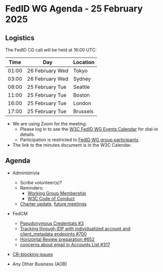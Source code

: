 # FedID WG Agenda - 25 February 2025

## Logistics

The FedID CG call will be held at 16:00 UTC:

| Time         | Day    | Location      |
| ------------ | ------ | ------------- |
| 01:00 | 26 February Wed | Tokyo         |
| 03:00 | 26 February Wed | Sydney        |
| 08:00 | 25 February Tue | Seattle       |
| 11:00 | 25 February Tue | Boston        |
| 16:00 | 25 February Tue | London        |
| 17:00 | 25 February Tue | Brussels      |


* We are using Zoom for the meeting.
    * Please log in to see the [W3C FedID WG Events Calendar](https://www.w3.org/groups/wg/fedid/calendar/) for dial-in details. 
    * Participation is restricted to [FedID WG group participants](https://www.w3.org/groups/wg/fedid/participants/).
* The link to the minutes document is in the W3C Calendar. 

## Agenda

* Administrivia
  * Scribe volunteer(s)?
  * Reminders: 
     * [Working Group Membership](https://www.w3.org/groups/wg/fedid/)
     * [W3C Code of Conduct](https://www.w3.org/policies/code-of-conduct/)
  * [Charter update](https://www.w3.org/2025/02/council-report-fedid-dig-cred.html), [future meetings](https://docs.google.com/document/d/1yR7emdjwk4BJsQWTrt06m5BTrawjlo6U-Q_ShTEpEy8/edit?usp=sharing)


* FedCM
  * [Pseudonymous Credentials #3](https://github.com/w3c-fedid/delegation/issues/3)
  * [Tracking through IDP with individualized account and client_metadata endpoints #700](https://github.com/w3c-fedid/FedCM/issues/700)
  * [Horizontal Review preparation #652](https://github.com/w3c-fedid/FedCM/issues/652)
  * [concerns about email in Accounts List #317](https://github.com/w3c-fedid/FedCM/issues/317)


* [CR-blocking issues](https://github.com/w3c-fedid/FedCM/wiki/Status-of-FPWD%E2%80%90identified-Issues)

* Any Other Business (AOB)